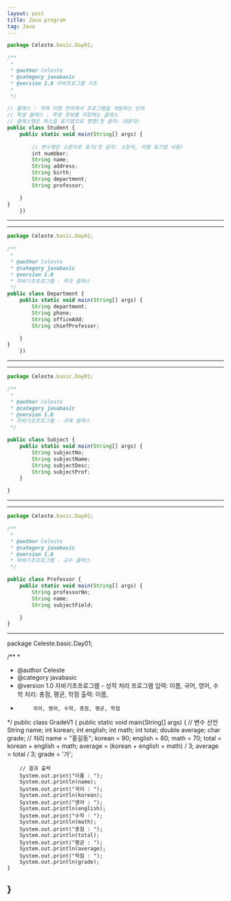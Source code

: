 ```yaml
---
layout: post
title: Java program
tag: Java
---
```


```javascript
package Celeste.basic.Day01;

/**
 * 
 * @author Celeste
 * @category javabasic
 * @version 1.0 자바프로그램 기초
 * 
 */

// 클래스 : 객체 지향 언어에서 프로그램을 개발하는 단위
// 학생 클래스 : 학생 정보를 저장하는 클래스
// 클래스명은 파스칼 표기법으로 명명(첫 글자: 대문자)
public class Student {
	public static void main(String[] args) {
		
		// 변수명은 소문자로 표기(첫 글자: 소문자, 카멜 표기법 사용)
		int numbber;
		String name;
		String address; 
		String birth; 
		String department;
		String professor; 

	}
} 
	})
```
---
---
```javascript
package Celeste.basic.Day01;
	
/**
 * 
 * @author Celeste
 * @category javabasic
 * @version 1.0
 * 자바기초프로그램 - 학과 클래스
 */
public class Department {
	public static void main(String[] args) {
		String department;
		String phone;
		String officeAdd;
		String chiefProfessor;

	}
} 
	})
```
---
---
```javascript
package Celeste.basic.Day01;

/**
 * 
 * @author Celeste
 * @category javabasic
 * @version 1.0
 * 자바기초프로그램 - 과목 클래스
 */

public class Subject {
	public static void main(String[] args) {
		String subjectNo;
		String subjectName;
		String subjectDesc;
		String subjectProf;
	}

}
```
---
---
```javascript
package Celeste.basic.Day01;

/**
 * 
 * @author Celeste
 * @category javabasic
 * @version 1.0
 * 자바기초프로그램 - 교수 클래스
 */

public class Professor {
	public static void main(String[] args) {
		String professorNo;
		String name;
		String subjectField;

	}
}
```
---
package Celeste.basic.Day01;

/**
 * 
 * @author Celeste
 * @category javabasic
 * @version 1.0 자바기초프로그램 - 성적 처리 프로그램 입력: 이름, 국어, 영어, 수학 처리: 총점, 평균, 학점 출력: 이름,
 *          국어, 영어, 수학, 총점, 평균, 학점
 */
public class GradeV1 {
	public static void main(String[] args) {
		// 변수 선언
		String name;
		int korean;
		int english;
		int math;
		int total;
		double average;
		char grade;
		// 처리
		name = "홍길동";
		korean = 90;
		english = 80;
		math = 70;
		total = korean + english + math;
		average = (korean + english + math) / 3;
		average = total / 3;
		grade = '가';

		// 결과 출력
		System.out.print("이름 : ");
		System.out.println(name);
		System.out.print("국어 : ");
		System.out.println(korean);
		System.out.print("영어 : ");
		System.out.println(english);
		System.out.print("수학 : ");
		System.out.println(math);
		System.out.print("총점 : ");
		System.out.println(total);
		System.out.print("평균 : ");
		System.out.println(average);
		System.out.print("학점 : ");
		System.out.println(grade);
	}
}
---
